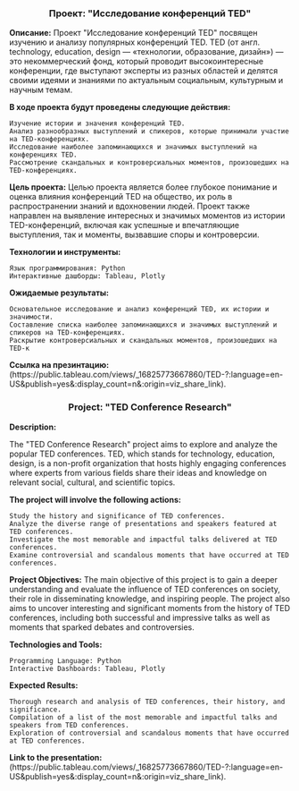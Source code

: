 <h3 align="center">Проект: "Исследование конференций TED"</h3>

**Описание:**
Проект "Исследование конференций TED" посвящен изучению и анализу популярных конференций TED. TED (от англ. technology, education, design — «технологии,            образование, дизайн») — это некоммерческий фонд, который проводит высокоинтересные конференции, где выступают эксперты из разных областей и делятся своими идеями      и знаниями по актуальным социальным, культурным и научным темам.

**В ходе проекта будут проведены следующие действия:**

    Изучение истории и значения конференций TED.
    Анализ разнообразных выступлений и спикеров, которые принимали участие на TED-конференциях.
    Исследование наиболее запоминающихся и значимых выступлений на конференциях TED.
    Рассмотрение скандальных и контроверсиальных моментов, произошедших на TED-конференциях.
**Цель проекта:**
    Целью проекта является более глубокое понимание и оценка влияния конференций TED на общество, их роль в распространении знаний и вдохновении людей. Проект также направлен на выявление интересных и значимых моментов из истории TED-конференций, включая как успешные и впечатляющие выступления, так и моменты, вызвавшие споры и контроверсии.

**Технологии и инструменты:**

    Язык программирования: Python
    Интерактивные дашборды: Tableau, Plotly

**Ожидаемые результаты:**

    Основательное исследование и анализ конференций TED, их истории и значимости.
    Составление списка наиболее запоминающихся и значимых выступлений и спикеров на TED-конференциях.
    Раскрытие контроверсиальных и скандальных моментов, произошедших на TED-к

<div class="alert alert-info">
<b>Ссылка на презинтацию:</b>
<br>  (https://public.tableau.com/views/_16825773667860/TED-?:language=en-US&publish=yes&:display_count=n&:origin=viz_share_link).
</div>

<h3 align="center">Project: "TED Conference Research"</h3>

**Description:**

The "TED Conference Research" project aims to explore and analyze the popular TED conferences. TED, which stands for technology, education, design, is a non-profit organization that hosts highly engaging conferences where experts from various fields share their ideas and knowledge on relevant social, cultural, and scientific topics.

**The project will involve the following actions:**

    Study the history and significance of TED conferences.
    Analyze the diverse range of presentations and speakers featured at TED conferences.
    Investigate the most memorable and impactful talks delivered at TED conferences.
    Examine controversial and scandalous moments that have occurred at TED conferences.

**Project Objectives:**
    The main objective of this project is to gain a deeper understanding and evaluate the influence of TED conferences on society, their role in disseminating knowledge, and inspiring people. The project also aims to uncover interesting and significant moments from the history of TED conferences, including both successful and impressive talks as well as moments that sparked debates and controversies.

**Technologies and Tools:**

    Programming Language: Python
    Interactive Dashboards: Tableau, Plotly

**Expected Results:**

    Thorough research and analysis of TED conferences, their history, and significance.
    Compilation of a list of the most memorable and impactful talks and speakers from TED conferences.
    Exploration of controversial and scandalous moments that have occurred at TED conferences.
    
<div class="alert alert-info">
<b>Link to the presentation:</b>
<br> (https://public.tableau.com/views/_16825773667860/TED-?:language=en-US&publish=yes&:display_count=n&:origin=viz_share_link).
</div>
